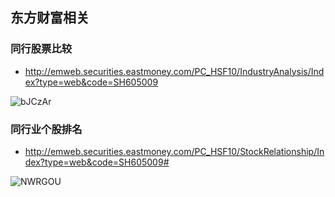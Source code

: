 ## 东方财富相关

### 同行股票比较

* http://emweb.securities.eastmoney.com/PC_HSF10/IndustryAnalysis/Index?type=web&code=SH605009

![bJCzAr](https://gitee.com/meiminjun/picture/raw/master/uPic/bJCzAr.png)


### 同行业个股排名

* http://emweb.securities.eastmoney.com/PC_HSF10/StockRelationship/Index?type=web&code=SH605009#

![NWRGOU](https://gitee.com/meiminjun/picture/raw/master/uPic/NWRGOU.png)



